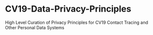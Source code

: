 # CV19-Data-Privacy-Principles
High Level Curation of Privacy Principles for CV19 Contact Tracing and Other Personal Data Systems
